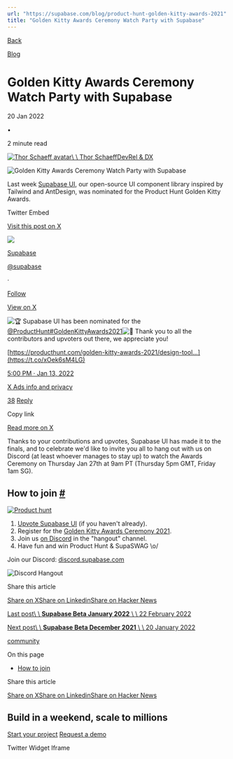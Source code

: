 ```yaml
---
url: "https://supabase.com/blog/product-hunt-golden-kitty-awards-2021"
title: "Golden Kitty Awards Ceremony Watch Party with Supabase"
---
```


[Back](https://supabase.com/blog)

[Blog](https://supabase.com/blog)

# Golden Kitty Awards Ceremony Watch Party with Supabase

20 Jan 2022

•

2 minute read

[![Thor Schaeff avatar](https://supabase.com/_next/image?url=https%3A%2F%2Fgithub.com%2Fthorwebdev.png&w=96&q=75&dpl=dpl_7FY8EmFQ6G3YqautJ4Fvh1viLnvu)\\
\\
Thor SchaeffDevRel & DX](https://twitter.com/thorwebdev)

![Golden Kitty Awards Ceremony Watch Party with Supabase](https://supabase.com/_next/image?url=%2Fimages%2Fblog%2Fproduct-hunt-golden-kitty-awards-2021-thumb.png&w=3840&q=100&dpl=dpl_7FY8EmFQ6G3YqautJ4Fvh1viLnvu)

Last week [Supabase UI](https://ui.supabase.com/), our open-source UI component library inspired by Tailwind and AntDesign, was nominated for the Product Hunt Golden Kitty Awards.

Twitter Embed

[Visit this post on X](https://twitter.com/supabase/status/1481672574023221260?ref_src=twsrc%5Etfw%7Ctwcamp%5Etweetembed%7Ctwterm%5E1481672574023221260%7Ctwgr%5E9de2f603bf7c11a155a09b02b040ca49693db1d1%7Ctwcon%5Es1_&ref_url=https%3A%2F%2Fsupabase.com%2Fblog%2Fproduct-hunt-golden-kitty-awards-2021)

[![](https://pbs.twimg.com/profile_images/1822981431586439168/7xkKXRGQ_normal.jpg)](https://twitter.com/supabase?ref_src=twsrc%5Etfw%7Ctwcamp%5Etweetembed%7Ctwterm%5E1481672574023221260%7Ctwgr%5E9de2f603bf7c11a155a09b02b040ca49693db1d1%7Ctwcon%5Es1_&ref_url=https%3A%2F%2Fsupabase.com%2Fblog%2Fproduct-hunt-golden-kitty-awards-2021)

[Supabase](https://twitter.com/supabase?ref_src=twsrc%5Etfw%7Ctwcamp%5Etweetembed%7Ctwterm%5E1481672574023221260%7Ctwgr%5E9de2f603bf7c11a155a09b02b040ca49693db1d1%7Ctwcon%5Es1_&ref_url=https%3A%2F%2Fsupabase.com%2Fblog%2Fproduct-hunt-golden-kitty-awards-2021)

[@supabase](https://twitter.com/supabase?ref_src=twsrc%5Etfw%7Ctwcamp%5Etweetembed%7Ctwterm%5E1481672574023221260%7Ctwgr%5E9de2f603bf7c11a155a09b02b040ca49693db1d1%7Ctwcon%5Es1_&ref_url=https%3A%2F%2Fsupabase.com%2Fblog%2Fproduct-hunt-golden-kitty-awards-2021)

·

[Follow](https://twitter.com/intent/follow?ref_src=twsrc%5Etfw%7Ctwcamp%5Etweetembed%7Ctwterm%5E1481672574023221260%7Ctwgr%5E9de2f603bf7c11a155a09b02b040ca49693db1d1%7Ctwcon%5Es1_&ref_url=https%3A%2F%2Fsupabase.com%2Fblog%2Fproduct-hunt-golden-kitty-awards-2021&screen_name=supabase)

[View on X](https://twitter.com/supabase/status/1481672574023221260?ref_src=twsrc%5Etfw%7Ctwcamp%5Etweetembed%7Ctwterm%5E1481672574023221260%7Ctwgr%5E9de2f603bf7c11a155a09b02b040ca49693db1d1%7Ctwcon%5Es1_&ref_url=https%3A%2F%2Fsupabase.com%2Fblog%2Fproduct-hunt-golden-kitty-awards-2021)

![🏆](https://abs-0.twimg.com/emoji/v2/svg/1f3c6.svg) Supabase UI has been nominated for the [@ProductHunt](https://twitter.com/ProductHunt?ref_src=twsrc%5Etfw%7Ctwcamp%5Etweetembed%7Ctwterm%5E1481672574023221260%7Ctwgr%5E9de2f603bf7c11a155a09b02b040ca49693db1d1%7Ctwcon%5Es1_&ref_url=https%3A%2F%2Fsupabase.com%2Fblog%2Fproduct-hunt-golden-kitty-awards-2021)[#GoldenKittyAwards2021](https://twitter.com/hashtag/GoldenKittyAwards2021?ref_src=twsrc%5Etfw%7Ctwcamp%5Etweetembed%7Ctwterm%5E1481672574023221260%7Ctwgr%5E9de2f603bf7c11a155a09b02b040ca49693db1d1%7Ctwcon%5Es1_&ref_url=https%3A%2F%2Fsupabase.com%2Fblog%2Fproduct-hunt-golden-kitty-awards-2021&src=hashtag_click)![💚](https://abs-0.twimg.com/emoji/v2/svg/1f49a.svg) Thank you to all the contributors and upvoters out there, we appreciate you!

[https://producthunt.com/golden-kitty-awards-2021/design-tool…](https://t.co/xOek6sM4LG)

[5:00 PM · Jan 13, 2022](https://twitter.com/supabase/status/1481672574023221260?ref_src=twsrc%5Etfw%7Ctwcamp%5Etweetembed%7Ctwterm%5E1481672574023221260%7Ctwgr%5E9de2f603bf7c11a155a09b02b040ca49693db1d1%7Ctwcon%5Es1_&ref_url=https%3A%2F%2Fsupabase.com%2Fblog%2Fproduct-hunt-golden-kitty-awards-2021)

[X Ads info and privacy](https://help.twitter.com/en/twitter-for-websites-ads-info-and-privacy)

[38](https://twitter.com/intent/like?ref_src=twsrc%5Etfw%7Ctwcamp%5Etweetembed%7Ctwterm%5E1481672574023221260%7Ctwgr%5E9de2f603bf7c11a155a09b02b040ca49693db1d1%7Ctwcon%5Es1_&ref_url=https%3A%2F%2Fsupabase.com%2Fblog%2Fproduct-hunt-golden-kitty-awards-2021&tweet_id=1481672574023221260) [Reply](https://twitter.com/intent/tweet?ref_src=twsrc%5Etfw%7Ctwcamp%5Etweetembed%7Ctwterm%5E1481672574023221260%7Ctwgr%5E9de2f603bf7c11a155a09b02b040ca49693db1d1%7Ctwcon%5Es1_&ref_url=https%3A%2F%2Fsupabase.com%2Fblog%2Fproduct-hunt-golden-kitty-awards-2021&in_reply_to=1481672574023221260)

Copy link

[Read more on X](https://twitter.com/explore?ref_src=twsrc%5Etfw%7Ctwcamp%5Etweetembed%7Ctwterm%5E1481672574023221260%7Ctwgr%5E9de2f603bf7c11a155a09b02b040ca49693db1d1%7Ctwcon%5Es1_&ref_url=https%3A%2F%2Fsupabase.com%2Fblog%2Fproduct-hunt-golden-kitty-awards-2021)

Thanks to your contributions and upvotes, Supabase UI has made it to the finals, and to celebrate we'd like to invite you all to hang out with us on Discord (at least whoever manages to stay up) to watch the Awards Ceremony on Thursday Jan 27th at 9am PT (Thursday 5pm GMT, Friday 1am SG).

## How to join [\#](https://supabase.com/blog/product-hunt-golden-kitty-awards-2021\#how-to-join)

[![Product hunt](https://supabase.com/_next/image?url=https%3A%2F%2Fapi.producthunt.com%2Fwidgets%2Fembed-image%2Fv1%2Ffeatured.svg%3Fpost_id%3D290768%26theme%3Dlight&w=3840&q=75&dpl=dpl_7FY8EmFQ6G3YqautJ4Fvh1viLnvu)](https://www.producthunt.com/posts/supabase-ui)

1. [Upvote Supabase UI](https://www.producthunt.com/posts/supabase-ui) (if you haven't already).
2. Register for the [Golden Kitty Awards Ceremony 2021](https://app.experiencewelcome.com/events/rPurvb/stages/epflG6).
3. Join us [on Discord](https://discord.supabase.com/) in the "hangout" channel.
4. Have fun and win Product Hunt & SupaSWAG \\o/

Join our Discord: [discord.supabase.com](https://discord.supabase.com/)

![Discord Hangout](https://supabase.com/_next/image?url=%2Fimages%2Fblog%2Fhackathon%2Fcommunity.png&w=3840&q=75&dpl=dpl_7FY8EmFQ6G3YqautJ4Fvh1viLnvu)

Share this article

[Share on X](https://twitter.com/intent/tweet?url=https%3A%2F%2Fsupabase.com%2Fblog%2Fproduct-hunt-golden-kitty-awards-2021&text=Golden%20Kitty%20Awards%20Ceremony%20Watch%20Party%20with%20Supabase)[Share on Linkedin](https://www.linkedin.com/shareArticle?url=https%3A%2F%2Fsupabase.com%2Fblog%2Fproduct-hunt-golden-kitty-awards-2021&text=Golden%20Kitty%20Awards%20Ceremony%20Watch%20Party%20with%20Supabase)[Share on Hacker News](https://news.ycombinator.com/submitlink?u=https%3A%2F%2Fsupabase.com%2Fblog%2Fproduct-hunt-golden-kitty-awards-2021&t=Golden%20Kitty%20Awards%20Ceremony%20Watch%20Party%20with%20Supabase)

[Last post\\
\\
**Supabase Beta January 2022** \\
\\
22 February 2022](https://supabase.com/blog/supabase-beta-january-2022)

[Next post\\
\\
**Supabase Beta December 2021** \\
\\
20 January 2022](https://supabase.com/blog/supabase-beta-december-2021)

[community](https://supabase.com/blog/tags/community)

On this page

- [How to join](https://supabase.com/blog/product-hunt-golden-kitty-awards-2021#how-to-join)

Share this article

[Share on X](https://twitter.com/intent/tweet?url=https%3A%2F%2Fsupabase.com%2Fblog%2Fproduct-hunt-golden-kitty-awards-2021&text=Golden%20Kitty%20Awards%20Ceremony%20Watch%20Party%20with%20Supabase)[Share on Linkedin](https://www.linkedin.com/shareArticle?url=https%3A%2F%2Fsupabase.com%2Fblog%2Fproduct-hunt-golden-kitty-awards-2021&text=Golden%20Kitty%20Awards%20Ceremony%20Watch%20Party%20with%20Supabase)[Share on Hacker News](https://news.ycombinator.com/submitlink?u=https%3A%2F%2Fsupabase.com%2Fblog%2Fproduct-hunt-golden-kitty-awards-2021&t=Golden%20Kitty%20Awards%20Ceremony%20Watch%20Party%20with%20Supabase)

## Build in a weekend, scale to millions

[Start your project](https://supabase.com/dashboard) [Request a demo](https://supabase.com/contact/sales)

Twitter Widget Iframe